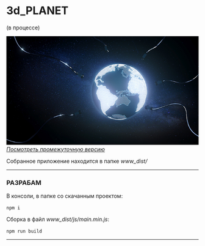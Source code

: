 
# 3d_PLANET  
(в процессе)

![pic](https://github.com/fire888/planet/blob/master/www_dist/assets/screenshot.jpg)  
[*Посмотреть промежуточную версию*](http://js.otrisovano.ru/tests/180911Planet/master)


Собранное приложение находится в папке *www_dist/*  

____

### РАЗРАБАМ 

В консоли, в папке со скачанным проектом: 

```
npm i
```
Сборка в файл *www_dist/js/main.min.js*:
```
npm run build
```

____

